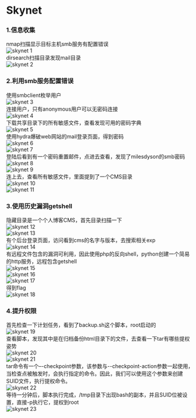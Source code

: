 # Skynet

### 1.信息收集
nmap扫描显示目标主机smb服务有配置错误<br>
![skynet 1](./iamges/skynet0.png)<br>
dirsearch扫描目录发现mail目录<br>
![skynet 2](./iamges/skynet1.png)

### 2.利用smb服务配置错误
使用smbclient枚举用户<br>
![skynet 3](./iamges/skynet2.png)<br>
连接用户，只有anonymous用户可以无密码连接<br>
![skynet 4](./iamges/skynet3.png)<br>
下载共享目录下的所有敏感文件，查看发现可用的密码字典<br>
![skynet 5](./iamges/skynet4.png)<br>
使用hydra爆破web网站的mail登录页面，得到密码<br>
![skynet 6](./iamges/skynet5.png)<br>
![skynet 7](./iamges/skynet6.png)<br>
登陆后看到有一个密码重置邮件，点进去查看，发现了milesdyson的smb密码<br>
![skynet 8](./iamges/skynet7.png)<br>
![skynet 9](./iamges/skynet8.png)<br>
连上去，查看所有敏感文件，里面提到了一个CMS目录<br>
![skynet 10](./iamges/skynet9.png)<br>
![skynet 11](./iamges/skynet10.png)

### 3.使用历史漏洞getshell
隐藏目录是一个个人博客CMS，首先目录扫描一下<br>
![skynet 12](./iamges/skynet11.png)<br>
![skynet 13](./iamges/skynet12.png)<br>
有个后台登录页面，访问看到cms的名字与版本，去搜索相关exp<br>
![skynet 14](./iamges/skynet13.png)<br>
有远程文件包含的漏洞可利用，因此使用php的反向shell，python创建一个简易的http服务，远程包含getshell<br>
![skynet 15](./iamges/skynet14.png)<br>
![skynet 16](./iamges/skynet15.png)<br>
![skynet 17](./iamges/skynet16.png)<br>
得到flag<br>
![skynet 18](./iamges/skynet17.png)

### 4.提升权限
首先检查一下计划任务，看到了backup.sh这个脚本，root启动的<br>
![skynet 19](./iamges/skynet18.png)<br>
查看脚本，发现其中是在归档备份html目录下的文件，去查看一下tar有哪些提权姿势<br>
![skynet 20](./iamges/skynet19.png)<br>
![skynet 21](./iamges/skynet20.png)<br>
tar命令有一个–-checkpoint参数，该参数与--checkpoint-action参数一起使用，当检查点被触发时，会执行指定的命令。因此，我们可以使用这个参数来创建SUID文件，执行提权命令。<br>
![skynet 22](./iamges/skynet21.png)<br>
等待一分钟后，脚本执行完成，/tmp目录下出现bash的副本，并且SUID位被设置，直接-p执行它，提权到root<br>
![skynet 23](./iamges/skynet22.png)
